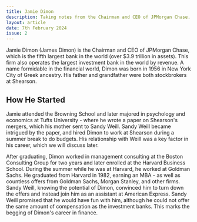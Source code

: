 ```yaml
---
title: Jamie Dimon
description: Taking notes from the Chairman and CEO of JPMorgan Chase.
layout: article
date: 7th February 2024
issue: 2
---
```


Jamie Dimon (James Dimon) is the Chairman and CEO of JPMorgan Chase, which is the fifth largest bank in the world (over $3.9 trillion in assets). This firm also operates the largest investment bank in the world by revenue. A name formidable in the financial world, Dimon was born in 1956 in New York City of Greek ancestry. His father and grandfather were both stockbrokers at Shearson.

## How He Started

Jamie attended the Browning School and later majored in psychology and economics at Tufts University - where he wrote a paper on Shearson's mergers, which his mother sent to Sandy Weill. Sandy Weill became intrigued by the paper, and hired Dimon to work at Shearson during a summer break to do budgets. His relationship with Weill was a key factor in his career, which we will discuss later.

After graduating, Dimon worked in management consulting at the Boston Consulting Group for two years and later enrolled at the Harvard Business School. During the summer while he was at Harvard, he worked at Goldman Sachs. He graduated from Harvard in 1982, earning an MBA - as well as countless offers from Goldman Sachs, Morgan Stanley, and other firms. Sandy Weill, knowing the potential of Dimon, convinced him to turn down the offers and instead join him as an assistant at American Express. Sandy Weill promised that he would have fun with him, although he could not offer the same amount of compensation as the investment banks. This marks the begging of Dimon's career in finance.
